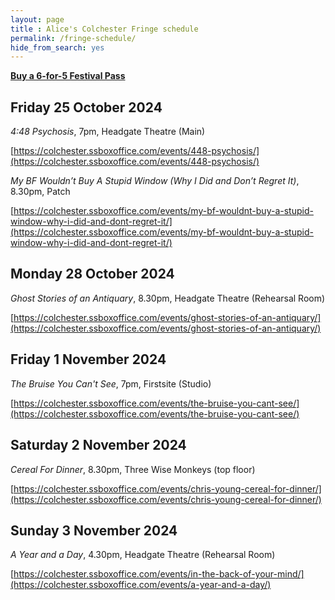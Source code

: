 ```yaml
---
layout: page
title : Alice's Colchester Fringe schedule
permalink: /fringe-schedule/
hide_from_search: yes
---
```


**[Buy a 6-for-5 Festival Pass](https://colchester.ssboxoffice.com/merch/fringe-festival-pass/)**

## Friday 25 October 2024

<cite>4:48 Psychosis</cite>, 7pm, Headgate Theatre (Main)

[https://colchester.ssboxoffice.com/events/448-psychosis/](https://colchester.ssboxoffice.com/events/448-psychosis/)

<cite>My BF Wouldn’t Buy A Stupid Window (Why I Did and Don’t Regret It)</cite>, 8.30pm, Patch

[https://colchester.ssboxoffice.com/events/my-bf-wouldnt-buy-a-stupid-window-why-i-did-and-dont-regret-it/](https://colchester.ssboxoffice.com/events/my-bf-wouldnt-buy-a-stupid-window-why-i-did-and-dont-regret-it/)

## Monday 28 October 2024

<cite>Ghost Stories of an Antiquary</cite>, 8.30pm, Headgate Theatre (Rehearsal Room)

[https://colchester.ssboxoffice.com/events/ghost-stories-of-an-antiquary/](https://colchester.ssboxoffice.com/events/ghost-stories-of-an-antiquary/)

## Friday 1 November 2024

<cite>The Bruise You Can't See</cite>, 7pm, Firstsite (Studio)

[https://colchester.ssboxoffice.com/events/the-bruise-you-cant-see/](https://colchester.ssboxoffice.com/events/the-bruise-you-cant-see/)

## Saturday 2 November 2024

<cite>Cereal For Dinner</cite>, 8.30pm, Three Wise Monkeys (top floor)

[https://colchester.ssboxoffice.com/events/chris-young-cereal-for-dinner/](https://colchester.ssboxoffice.com/events/chris-young-cereal-for-dinner/)

## Sunday 3 November 2024

<cite>A Year and a Day</cite>, 4.30pm, Headgate Theatre (Rehearsal Room)

[https://colchester.ssboxoffice.com/events/in-the-back-of-your-mind/](https://colchester.ssboxoffice.com/events/a-year-and-a-day/)